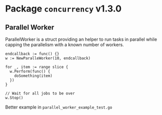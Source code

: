# Package `concurrency` v1.3.0

## Parallel Worker

ParallelWorker is a struct providing an helper to run tasks in parallel while
capping the parallelism with a known number of workers.

```
endcallback := func() {}
w := NewParalleWorker(10, endcallback)

for _, item := range slice {
  w.Perform(func() {
    doSomething(item)
  })
}

// Wait for all jobs to be over
w.Stop()
```

Better example in `parallel_worker_example_test.go`
